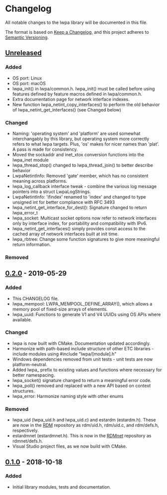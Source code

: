 # Changelog
All notable changes to the lwpa library will be documented in this file.

The format is based on [Keep a Changelog](https://keepachangelog.com/en/1.0.0/),
and this project adheres to [Semantic Versioning](https://semver.org/spec/v2.0.0.html).

## [Unreleased]
### Added
- OS port: Linux
- OS port: macOS
- lwpa_init() in lwpa/common.h. lwpa_init() must be called before using features
  defined by feature macros defined in lwpa/common.h.
- Extra documentation page for network interface indexes.
- New function lwpa_netint_copy_interfaces() to perform the old behavior of
  lwpa_netint_get_interfaces() (see Changed below)

### Changed
- Naming: 'operating system' and 'platform' are used somewhat interchangably by
  this library, but operating system more correctly refers to what lwpa targets.
  Plus, 'os' makes for nicer names than 'plat'. A pass is made for consistency.
- Moved the sockaddr and inet_xtox conversion functions into the lwpa_inet
  module
- lwpa_thread_stop() changed to lwpa_thread_join() to better describe behavior
- LwpaNetintInfo: Removed 'gate' member, which has no consistent meaning across
  platforms.
- lwpa_log_callback interface tweak - combine the various log message pointers
  into a struct LwpaLogStrings.
- LwpaNetintInfo: 'ifindex' renamed to 'index' and changed to type unsigned int
  for better compliance with RFC 3493
- lwpa_netint_get_interface_for_dest(): Signature changed to return lwpa_error_t
- lwpa_socket: Multicast socket options now refer to network interfaces only by
  interface index, for portability and compatibility with IPv6.
- lwpa_netint_get_interfaces() simply provides const access to the cached array
  of network interfaces built at init time.
- lwpa_rbtree: Change some function signatures to give more meaningful return
  information.

### Removed

## [0.2.0] - 2019-05-29
### Added
- This CHANGELOG file.
- lwpa_mempool: LWPA_MEMPOOL_DEFINE_ARRAY(), which allows a memory pool of
  fixed-size arrays of elements.
- lwpa_uuid: Functions to generate V1 and V4 UUIDs using OS APIs where
  available.

### Changed
- lwpa is now built with CMake. Documentation updated accordingly.
- Harmonize with path-based include structure of other ETC libraries - include
  modules using #include "lwpa/[module].h"
- Windows dependencies removed from unit tests - unit tests are now
  platform-neutral.
- Added lwpa_ prefix to existing values and functions where necessary for better
  namespacing.
- lwpa_socket() signature changed to return a meaningful error code.
- lwpa_poll() removed and replaced with a new API based on context structures.
- lwpa_error: Harmonize naming style with other enums

### Removed
- lwpa_uid (lwpa_uid.h and lwpa_uid.c) and estardm (estardm.h). These are now in
  the [RDM](https://github.com/ETCLabs/RDM) repository as rdm/uid.h, rdm/uid.c,
  and rdm/defs.h, respectively.
- estardmnet (estardmnet.h). This is now in the
  [RDMnet](https://github.com/ETCLabs/RDMnet) repository as rdmnet/defs.h.
- Visual Studio project files, as we now build with CMake.

## [0.1.0] - 2018-10-18
### Added
- Initial library modules, tests and documentation.

[Unreleased]: https://github.com/ETCLabs/lwpa/compare/master...develop
[0.2.0]: https://github.com/ETCLabs/lwpa/compare/v0.1.0...v0.2.0
[0.1.0]: https://github.com/ETCLabs/lwpa/releases/tag/v0.1.0

